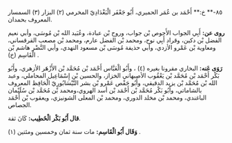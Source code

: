 ٨٥-** خ:** أَحْمَد بن عُمَر الحميري، أَبُو جَعْفَر الْبَغْدَادِيّ المخرمي (٢) البزار (٣) السمسار المعروف بحمدان.

**روى عن:** أَبِي الجواب الأَحوص بْن جواب، وروح بْن عبادة، وعُبَيد الله بْن مُوسَى، وأبي نعيم الفضل بْن دكين، وقراد أَبِي نوح، ومحمد بْن الفضل عارم، ومحمد بْن مصعب القرقساني، ومعاوية بْن عَمْرو الأزدي، وأبي حذيفة مُوسَى بْن مسعود النهدي، وأبي النَّضْر هاشم بْن الْقَاسِم (خ) .

**رَوَى عَنه:** البخاري مقرونا بغيره (٤) ، وأَبُو الْعَبَّاس أَحْمَد بْن مُحَمَّد بْن الأَزْهَر الأزهري، وأَبُو بَكْر أَحْمَد بْن مُحَمَّد بْن يَعْقُوب الأصبهاني الخزاز، والحسين بْن إِسْمَاعِيل المحاملي، وعبد الله بْن مُحَمَّد بْن يزيد الدقيقي، وأَبُو حَفْص عَمْرو بْن بشر النَّيْسَابُورِيّ الْحَافِظ المعروف بالشاماتي، وأَبُو بَكْر مُحَمَّد بْن أَحْمَد بْن أسد الهروي،ومحمد بْن مُحَمَّد بْن سُلَيْمان الباغندي، ومحمد بْن مخلد الدوري، ومحمد بْن المعلى الشونيزي، ويعقوب بْن أَحْمَد الجصاص.

**قال أَبُو بَكْر الْخَطِيب:** كَانَ ثقة.

**وَقَال أَبُو الْقَاسِم:** مات سنة ثمان وخمسين ومئتين (١) .